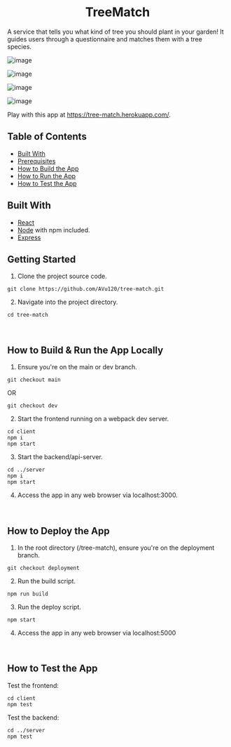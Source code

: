 <h1 align="center">TreeMatch</h1>

A service that tells you what kind of tree you should plant in your garden! It guides users through a questionnaire and matches them with a tree species.

![image](https://user-images.githubusercontent.com/38395166/106522015-2eedb580-6533-11eb-81f9-dcffde5d2910.png)

![image](https://user-images.githubusercontent.com/38395166/106522145-58a6dc80-6533-11eb-9a1e-bed394903e98.png)

![image](https://user-images.githubusercontent.com/38395166/106522196-6b211600-6533-11eb-81ae-476ada02525d.png)

![image](https://user-images.githubusercontent.com/38395166/106522240-7f651300-6533-11eb-8fa5-9ff1c8a15ef7.png)

Play with this app at https://tree-match.herokuapp.com/.

## Table of Contents

- [Built With](#built-with)
- [Prerequisites](#prerequisites)
- [How to Build the App](#how-to-build-the-app)
- [How to Run the App](#how-to-run-the-app)
- [How to Test the App](#how-to-test-the-app)
  <br/>

## Built With

- [React](https://reactjs.org/)
- [Node](https://nodejs.org/en/) with npm included.
- [Express](https://expressjs.com/)
  <br/>

## Getting Started

1. Clone the project source code.

```
git clone https://github.com/AVu120/tree-match.git
```

2. Navigate into the project directory.

```
cd tree-match
```

<br/>

## How to Build & Run the App Locally

1. Ensure you're on the main or dev branch.

```
git checkout main
```

OR

```
git checkout dev
```

2. Start the frontend running on a webpack dev server.

```
cd client
npm i
npm start
```

3. Start the backend/api-server.

```
cd ../server
npm i
npm start
```

4. Access the app in any web browser via localhost:3000.

<br/>

## How to Deploy the App

1. In the root directory (/tree-match), ensure you're on the deployment branch.

```
git checkout deployment
```

2. Run the build script.

```
npm run build
```

3. Run the deploy script.

```
npm start
```

4. Access the app in any web browser via localhost:5000

<br/>

## How to Test the App

Test the frontend:

```
cd client
npm test
```

Test the backend:

```
cd ../server
npm test
```
